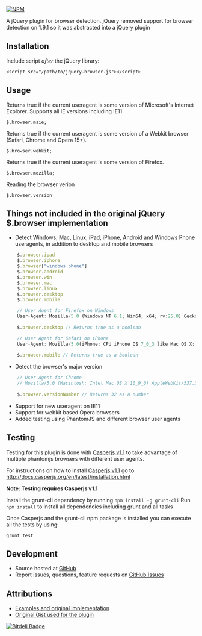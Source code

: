 [![NPM](https://nodei.co/npm/jquery.browser.png)](https://nodei.co/npm/jquery.browser/)

A jQuery plugin for browser detection. jQuery removed support for browser detection on 1.9.1 so it was abstracted into a jQuery plugin

## Installation

Include script *after* the jQuery library:

    <script src="/path/to/jquery.browser.js"></script>

## Usage

Returns true if the current useragent is some version of Microsoft's Internet Explorer. Supports all IE versions including IE11

    $.browser.msie;

Returns true if the current useragent is some version of a Webkit browser (Safari, Chrome and Opera 15+).

    $.browser.webkit;

Returns true if the current useragent is some version of Firefox.

    $.browser.mozilla;

Reading the browser verion
    
    $.browser.version

## Things not included in the original jQuery $.browser implementation

- Detect Windows, Mac, Linux, iPad, iPhone, Android and Windows Phone useragents, in addition to desktop and mobile browsers

```javascript
	$.browser.ipad
	$.browser.iphone
	$.browser["windows phone"]
	$.browser.android
	$.browser.win
	$.browser.mac
	$.browser.linux
	$.browser.desktop
	$.browser.mobile
```

```javascript
	// User Agent for Firefox on Windows
	User-Agent: Mozilla/5.0 (Windows NT 6.1; Win64; x64; rv:25.0) Gecko/20100101 Firefox/25.0
	
	$.browser.desktop // Returns true as a boolean
```

```javascript
	// User Agent for Safari on iPhone
	User-Agent: Mozilla/5.0(iPhone; CPU iPhone OS 7_0_3 like Mac OS X; en-us) AppleWebKit/537.51.1 (KHTML, like Gecko) Version/7.0 Mobile/11B508 Safari/9537.53
	
	$.browser.mobile // Returns true as a boolean
```

- Detect the browser's major version

```javascript
	// User Agent for Chrome
	// Mozilla/5.0 (Macintosh; Intel Mac OS X 10_9_0) AppleWebKit/537.36 (KHTML, like Gecko) Chrome/32.0.1664.3 Safari/537.36
	
	$.browser.versionNumber // Returns 32 as a number
```

- Support for new useragent on IE11
- Support for webkit based Opera browsers
- Added testing using PhantomJS and different browser user agents

## Testing

Testing for this plugin is done with [Casperjs v1.1](http://casperjs.org/) to take advantage of multiple phantomjs browsers with different user agents.

For instructions on how to install [Casperjs v1.1](http://casperjs.org/) go to http://docs.casperjs.org/en/latest/installation.html

**Note: Testing requires Casperjs v1.1**

Install the grunt-cli dependency by running `npm install -g grunt-cli`
Run `npm install` to install all dependencies including grunt and all tasks

Once Casperjs and the grunt-cli npm package is installed you can execute all the tests by using:

	grunt test

## Development

- Source hosted at [GitHub](https://github.com/gabceb/jquery-browser-plugin)
- Report issues, questions, feature requests on [GitHub Issues](https://github.com/gabceb/jquery-browser-plugin/issues) 

## Attributions

- [Examples and original implementation](http://api.jquery.com/jQuery.browser/)
- [Original Gist used for the plugin](https://gist.github.com/adeelejaz/4714079)

[![Bitdeli Badge](https://d2weczhvl823v0.cloudfront.net/gabceb/jquery-browser-plugin/trend.png)](https://bitdeli.com/free "Bitdeli Badge")

